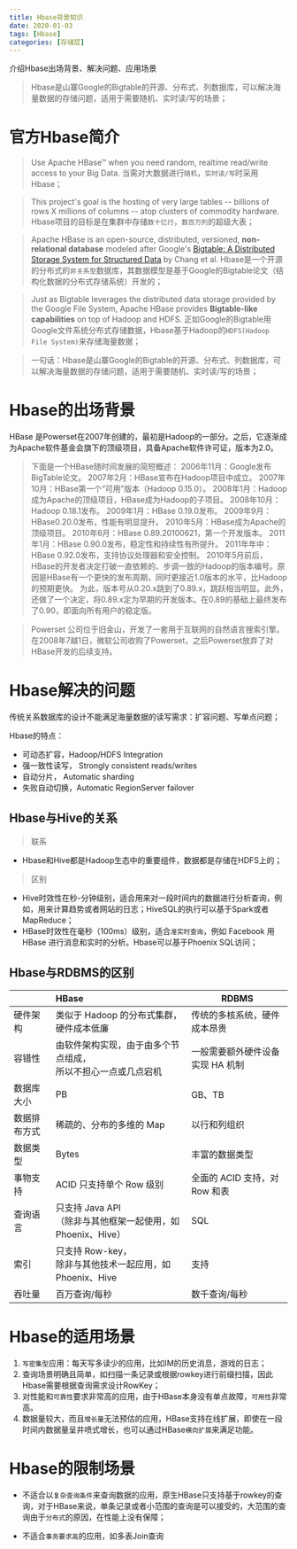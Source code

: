 ```yaml
---
title: Hbase背景知识
date: 2020-01-03
tags: [Hbase]
categories: [存储层]
---
```


介绍Hbase出场背景、解决问题、应用场景
>Hbase是山寨Google的Bigtable的开源、分布式、列数据库，可以解决海量数据的存储问题，适用于需要随机、实时读/写的场景；
<!-- more -->

# 官方Hbase简介
> Use Apache HBase™ when you need random, realtime read/write access to your Big Data. 
当需对大数据进行`随机`，`实时读/写`时采用Hbase；

> This project's goal is the hosting of very large tables -- billions of rows X millions of columns -- atop clusters of commodity hardware. 
Hbase项目的目标是在集群中存储`数十亿行`，`数百万列`的超级大表；

> Apache HBase is an open-source, distributed, versioned, **non-relational database** modeled after Google's [Bigtable: A Distributed Storage System for Structured Data](https://research.google.com/archive/bigtable.html) by Chang et al. 
Hbase是一个开源的分布式的`非关系型`数据库，其数据模型是基于Google的Bigtable论文（结构化数据的分布式存储系统）开发的；

> Just as Bigtable leverages the distributed data storage provided by the Google File System, Apache HBase provides **Bigtable-like capabilities** on top of Hadoop and HDFS.
正如Google的Bigtable用Google文件系统分布式存储数据，Hbase基于Hadoop的`HDFS(Hadoop File System)`来存储海量数据；

> 一句话：Hbase是山寨Google的Bigtable的开源、分布式、列数据库，可以解决海量数据的存储问题，适用于需要随机、实时读/写的场景；

# Hbase的出场背景

HBase 是Powerset在2007年创建的，最初是Hadoop的一部分。之后，它逐渐成为Apache软件基金会旗下的顶级项目，具备Apache软件许可证，版本为2.0。 

> 下面是一个HBase随时间发展的简短概述： 
> 2006年11月：Google发布BigTable论文。
> 2007年2月：HBase宣布在Hadoop项目中成立。
> 2007年10月：HBase第一个“可用”版本（Hadoop 0.15.0）。
> 2008年1月：Hadoop成为Apache的顶级项目，HBase成为Hadoop的子项目。
> 2008年10月：Hadoop 0.18.1发布。
> 2009年1月：HBase 0.19.0发布。
> 2009年9月：HBase0.20.0发布，性能有明显提升。
> 2010年5月：HBase成为Apache的顶级项目。
> 2010年6月：HBase 0.89.20100621，第一个开发版本。
> 2011年1月：HBase 0.90.0发布，稳定性和持续性有所提升。
> 2011年年中：HBase 0.92.0发布，支持协议处理器和安全控制。 
> 2010年5月前后，HBase的开发者决定打破一直依赖的、步调一致的Hadoop的版本编号。原因是HBase有一个更快的发布周期，同时更接近1.0版本的水平，比Hadoop的预期更快。 
> 为此，版本号从0.20.x跳到了0.89.x，跳跃相当明显。此外，还做了一个决定，将0.89.x定为早期的开发版本。在0.89的基础上最终发布了0.90，即面向所有用户的稳定版。 

> Powerset 
> 公司位于旧金山，开发了一套用于互联网的自然语言搜索引擎。在2008年7越1日，微软公司收购了Powerset，之后Powerset放弃了对HBase开发的后续支持。

# Hbase解决的问题

传统关系数据库的设计不能满足海量数据的读写需求：扩容问题、写单点问题；

Hbase的特点：

* 可动态扩容，Hadoop/HDFS Integration
* 强一致性读写， Strongly consistent reads/writes
* 自动分片， Automatic sharding
* 失败自动切换，Automatic RegionServer failover

## Hbase与Hive的关系

> 联系

* Hbase和Hive都是Hadoop生态中的重要组件，数据都是存储在HDFS上的；

> 区别

* Hive时效性在秒-分钟级别，适合用来对一段时间内的数据进行分析查询，例如，用来计算趋势或者网站的日志；HiveSQL的执行可以基于Spark或者MapReduce；
* HBase时效性在毫秒（100ms）级别，适合`准实时查询`，例如 Facebook 用 HBase 进行消息和实时的分析。Hbase可以基于Phoenix SQL访问；

## Hbase与RDBMS的区别

|              | HBase                                                        | RDBMS                            |
| :----------- | :----------------------------------------------------------- | -------------------------------- |
| 硬件架构     | 类似于 Hadoop 的分布式集群，硬件成本低廉                     | 传统的多核系统，硬件成本昂贵     |
| 容错性       | 由软件架构实现，由于由多个节点组成，<br />所以不担心一点或几点宕机 | 一般需要额外硬件设备实现 HA 机制 |
| 数据库大小   | PB                                                           | GB、TB                           |
| 数据排布方式 | 稀疏的、分布的多维的 Map                                     | 以行和列组织                     |
| 数据类型     | Bytes                                                        | 丰富的数据类型                   |
| 事物支持     | ACID 只支持单个 Row 级别                                     | 全面的 ACID 支持，对 Row 和表    |
| 查询语言     | 只支持 Java API <br />（除非与其他框架一起使用，如 Phoenix、Hive） | SQL                              |
| 索引         | 只支持 Row-key，<br />除非与其他技术一起应用，如 Phoenix、Hive | 支持                             |
| 吞吐量       | 百万查询/每秒                                                | 数千查询/每秒                    |

# Hbase的适用场景

1.  `写密集型`应用：每天写多读少的应用，比如IM的历史消息，游戏的日志；
2. 查询场景明确且简单，如扫描一条记录或根据rowkey进行前缀扫描，因此Hbase需要根据查询需求设计RowKey；
3. 对性能和`可靠性`要求非常高的应用，由于HBase本身没有单点故障，`可用性`非常高。
4. 数据量较大，而且`增长量`无法预估的应用，HBase支持在线扩展，即使在一段时间内数据量呈井喷式增长，也可以通过HBase`横向扩展`来满足功能。

# Hbase的限制场景

* 不适合以`复杂查询条件`来查询数据的应用，原生HBase只支持基于rowkey的查询，对于HBase来说，单条记录或者小范围的查询是可以接受的，大范围的查询由于`分布式`的原因，在性能上没有保障；

* 不适合`事务要求高`的应用，如多表Join查询